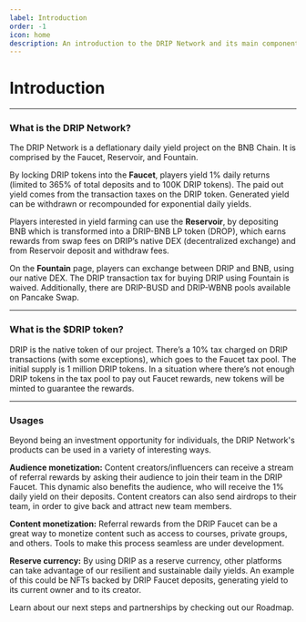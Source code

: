```yaml
---
label: Introduction
order: -1
icon: home
description: An introduction to the DRIP Network and its main components -> Faucet, Reservoir, and Fountain. See examples of interesting usages.
---
```


# Introduction
---

### What is the DRIP Network?

The DRIP Network is a deflationary daily yield project on the BNB Chain. It is comprised by the Faucet, Reservoir, and Fountain.

By locking DRIP tokens into the **Faucet**, players yield 1% daily returns (limited to 365% of total deposits and to 100K DRIP tokens). The paid out yield comes from the transaction taxes on the DRIP token. Generated yield can be withdrawn or recompounded for exponential daily yields.

Players interested in yield farming can use the **Reservoir**, by depositing BNB which is transformed into a DRIP-BNB LP token (DROP), which earns rewards from swap fees on DRIP’s native DEX (decentralized exchange) and from Reservoir deposit and withdraw fees.

On the **Fountain** page, players can exchange between DRIP and BNB, using our native DEX. The DRIP transaction tax for buying DRIP using Fountain is waived. Additionally, there are DRIP-BUSD and DRIP-WBNB pools available on Pancake Swap.

---

### What is the $DRIP token?

DRIP is the native token of our project. There’s a 10% tax charged on DRIP transactions (with some exceptions), which goes to the Faucet tax pool. The initial supply is 1 million DRIP tokens. In a situation where there’s not enough DRIP tokens in the tax pool to pay out Faucet rewards, new tokens will be minted to guarantee the rewards.

---
### Usages
Beyond being an investment opportunity for individuals, the DRIP Network's products can be used in a variety of interesting ways.

**Audience monetization:**
Content creators/influencers can receive a stream of referral rewards by asking their audience to join their team in the DRIP Faucet. This dynamic also benefits the audience, who will receive the 1% daily yield on their deposits. Content creators can also send airdrops to their team, in order to give back and attract new team members.

**Content monetization:**
Referral rewards from the DRIP Faucet can be a great way to monetize content such as access to courses, private groups, and others. Tools to make this process seamless are under development.

**Reserve currency:**
By using DRIP as a reserve currency, other platforms can take advantage of our resilient and sustainable daily yields. An example of this could be NFTs backed by DRIP Faucet deposits, generating yield to its current owner and to its creator.  

Learn about our next steps and partnerships by checking out our Roadmap.
